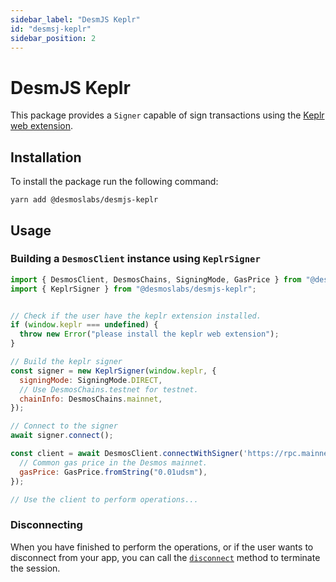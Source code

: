 ```yaml
---
sidebar_label: "DesmJS Keplr"
id: "desmsj-keplr"
sidebar_position: 2
---
```


# DesmJS Keplr

This package provides a `Signer` capable of sign transactions using the
[Keplr web extension](https://chrome.google.com/webstore/detail/keplr/dmkamcknogkgcdfhhbddcghachkejeap?hl=en).

## Installation

To install the package run the following command:

```shell
yarn add @desmoslabs/desmjs-keplr
```

## Usage

### Building a `DesmosClient` instance using `KeplrSigner`

```js
import { DesmosClient, DesmosChains, SigningMode, GasPrice } from "@desmoslabs/desmjs";
import { KeplrSigner } from "@desmoslabs/desmjs-keplr";


// Check if the user have the keplr extension installed.
if (window.keplr === undefined) {
  throw new Error("please install the keplr web extension");
}

// Build the keplr signer
const signer = new KeplrSigner(window.keplr, {
  signingMode: SigningMode.DIRECT,
  // Use DesmosChains.testnet for testnet.
  chainInfo: DesmosChains.mainnet,
});

// Connect to the signer
await signer.connect();

const client = await DesmosClient.connectWithSigner('https://rpc.mainnet.desmos.network', signer, {
  // Common gas price in the Desmos mainnet.
  gasPrice: GasPrice.fromString("0.01udsm"),
});

// Use the client to perform operations...
```

### Disconnecting

When you have finished to perform the operations, or if the user wants to disconnect from your app, you can
call the [`disconnect`](../api/keplr/classes/KeplrSigner.md#disconnect) method
to terminate the session.
